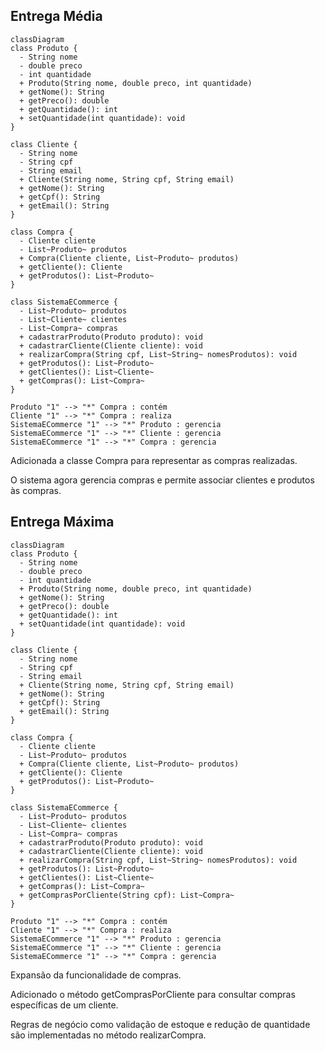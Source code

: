 ## Entrega Média
```mermaid
classDiagram
class Produto {
  - String nome
  - double preco
  - int quantidade
  + Produto(String nome, double preco, int quantidade)
  + getNome(): String
  + getPreco(): double
  + getQuantidade(): int
  + setQuantidade(int quantidade): void
}

class Cliente {
  - String nome
  - String cpf
  - String email
  + Cliente(String nome, String cpf, String email)
  + getNome(): String
  + getCpf(): String
  + getEmail(): String
}

class Compra {
  - Cliente cliente
  - List~Produto~ produtos
  + Compra(Cliente cliente, List~Produto~ produtos)
  + getCliente(): Cliente
  + getProdutos(): List~Produto~
}

class SistemaECommerce {
  - List~Produto~ produtos
  - List~Cliente~ clientes
  - List~Compra~ compras
  + cadastrarProduto(Produto produto): void
  + cadastrarCliente(Cliente cliente): void
  + realizarCompra(String cpf, List~String~ nomesProdutos): void
  + getProdutos(): List~Produto~
  + getClientes(): List~Cliente~
  + getCompras(): List~Compra~
}

Produto "1" --> "*" Compra : contém
Cliente "1" --> "*" Compra : realiza
SistemaECommerce "1" --> "*" Produto : gerencia
SistemaECommerce "1" --> "*" Cliente : gerencia
SistemaECommerce "1" --> "*" Compra : gerencia
```

Adicionada a classe Compra para representar as compras realizadas.

O sistema agora gerencia compras e permite associar clientes e produtos às compras.



## Entrega Máxima
```mermaid
classDiagram
class Produto {
  - String nome
  - double preco
  - int quantidade
  + Produto(String nome, double preco, int quantidade)
  + getNome(): String
  + getPreco(): double
  + getQuantidade(): int
  + setQuantidade(int quantidade): void
}

class Cliente {
  - String nome
  - String cpf
  - String email
  + Cliente(String nome, String cpf, String email)
  + getNome(): String
  + getCpf(): String
  + getEmail(): String
}

class Compra {
  - Cliente cliente
  - List~Produto~ produtos
  + Compra(Cliente cliente, List~Produto~ produtos)
  + getCliente(): Cliente
  + getProdutos(): List~Produto~
}

class SistemaECommerce {
  - List~Produto~ produtos
  - List~Cliente~ clientes
  - List~Compra~ compras
  + cadastrarProduto(Produto produto): void
  + cadastrarCliente(Cliente cliente): void
  + realizarCompra(String cpf, List~String~ nomesProdutos): void
  + getProdutos(): List~Produto~
  + getClientes(): List~Cliente~
  + getCompras(): List~Compra~
  + getComprasPorCliente(String cpf): List~Compra~
}

Produto "1" --> "*" Compra : contém
Cliente "1" --> "*" Compra : realiza
SistemaECommerce "1" --> "*" Produto : gerencia
SistemaECommerce "1" --> "*" Cliente : gerencia
SistemaECommerce "1" --> "*" Compra : gerencia
```

Expansão da funcionalidade de compras.

Adicionado o método getComprasPorCliente para consultar compras específicas de um cliente.

Regras de negócio como validação de estoque e redução de quantidade são implementadas no método realizarCompra.
